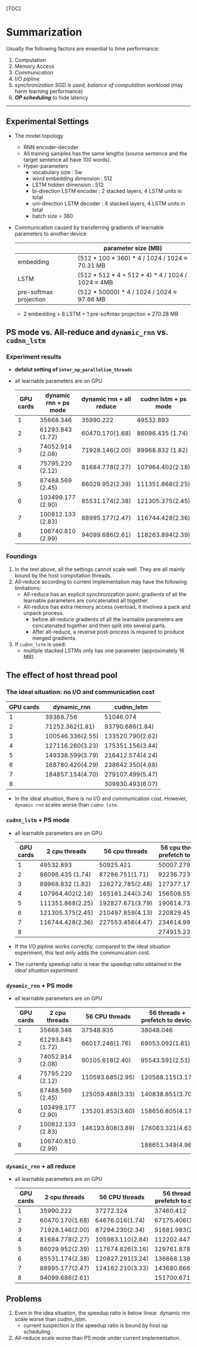 [TOC]

# Summarization

Usually the following factors are ensential to time performance:

1. Computation
2. Memory Access
3. *Communication*
4. *I/O pipline*
5. *synchronization SGD is used, balance of computation workload* (may harm learning performance)
6. _**OP scheduling**_ to hide latency

---

## Experimental Settings

* The model topology
  * RNN encoder-decoder
  * All training samples has the same lengths (source sentence and the target sentence all have 100 words).
  * Hyper-parameters
    * vocabulary size : 5w
    * word embedding dimension : 512
    * LSTM hidden dimension : 512
    * bi-direction LSTM encoder : 2 stacked layers, 4 LSTM units in total
    * uni-direction LSTM decoder : 4 stacked layers, 4 LSTM units in total
    * batch size = 360

* Communication caused by transferring gradients of learnable parameters to another device

  ||parameter size (MB)|
  |--|--|
  |embedding| (512 * 100 * 360) * 4 / 1024 / 1024 $\approx$ 70.31 MB|
  |LSTM| (512 * 512 * 4 + 512 * 4) * 4 / 1024 / 1024 $\approx$ 4MB|
  |pre-softmax projection| (512 * 50000) * 4 / 1024 / 1024 $\approx$ 97.66 MB|

  * 2 embedding + 8 LSTM + 1 pre-softmax projection $\approx$ 270.28 MB

## PS mode vs. All-reduce and `dynamic_rnn` vs. `cudnn_lstm`

### Experiment results

* **defalut setting of `inter_op_parallelism_threads`**
* all learnable parameters are on GPU

    |GPU cards|dynamic rnn + ps mode|dynamic rnn + all reduce|cudnn lstm + ps mode|
    |--|--|--|--|
    |1|35668.346|35990.222|49532.893|
    |2|61293.843 (1.72)|60470.170(1.68)|86096.435 (1.74)|
    |3|74052.914 (2.08)|71928.146(2.00)|89968.832 (1.82)|
    |4|75795.220 (2.12)|81684.778(2.27)|107964.402(2.18)|
    |5|87488.569 (2.45)|86029.952(2.39)|111351.868(2.25)|
    |6|103499.177 (2.90)|85531.174(2.38)|121305.375(2.45)|
    |7|100812.133 (2.83)|88995.177(2.47)|116744.428(2.36)|
    |8|106740.810 (2.99)|94099.686(2.61)|118263.894(2.39)|

### Foundings

1. In the test above, all the settings cannot scale well. They are all mainly bound by the host computation threads.
2. All-reduce according to current implementation may have the following limitations:
    * All-reduce has an explicit synchronization point: gradients of all the learnable parameters are concatenated all together.
    * All-reduce has extra memory access overload, it involves a pack and unpack process.
      * before all-reduce gradients of all the learnable parameters are concatenated together and then split into several parts.
      * After all-reduce, a reverse post-process is required to produce merged gradients.
3. If `cudnn_lstm` is used:
    * multiple stacked LSTMs only has one parameter (approximately 16 MB).

## The effect of host thread pool

### The ideal situation: no I/O and communication cost

|GPU cards|dynamic_rnn|cudnn_lstm|
|--|--|--|
|1|39368.756|51046.074|
|2|71252.362(1.81)|93790.686(1.84)|
|3|100546.336(2.55)|133520.790(2.62)|
|4|127116.260(3.23)|175351.156(3.44)|
|5|149338.599(3.79)|216412.574(4.24)|
|6|168780.420(4.29)|238642.350(4.68)|
|7|184857.154(4.70)|279107.499(5.47)|
|8||309930.493(6.07)|

* In the ideal situation, there is no I/O and communication cost. However, `dynamic rnn` scales worse than `cudnn lstm`.

### `cudnn_lstm` + PS mode

* all learnable parameters are on GPU

    |GPU cards|2 cpu threads|56 cpu threads|56 cpu threads + prefetch to device|
    |--|--|--|--|
    |1|49532.893|50925.421|50007.279|
    |2|86096.435 (1.74)|87286.751(1.71)|92236.723(1.84)|
    |3|89968.832 (1.82)|126272.785(2.48)|127377.172(2.55)|
    |4|107964.402(2.18)|165161.244(3.24)|156508.555(3.13)|
    |5|111351.868(2.25)|192827.671(3.79)|190614.737(3.81)|
    |6|121305.375(2.45)|210497.859(4.13)|220829.452(4.42)|
    |7|116744.428(2.36)|227553.456(4.47)|234614.995(4.69)|
    |8|||274915.239(5.50)|

* If the I/O pipline works correctly, compared to the ideal situation experiment, this test only adds the communication cost.
* The currently speedup ratio is near the speedup ratio obtained in the *ideal situation experiment*.

### `dynamic_rnn` + PS mode

* all learnable parameters are on GPU

    |GPU cards|2 cpu threads|56 CPU threads|56 threads + prefetch to device|
    |--|--|--|--|
    |1|35668.346|37548.935|38048.046|
    |2|61293.843 (1.72)|66017.246(1.76)|69053.092(1.81)|
    |3|74052.914 (2.08)|90105.618(2.40)|95543.591(2.51)|
    |4|75795.220 (2.12)|110593.685(2.95)|120588.115(3.17)|
    |5|87488.569 (2.45)|125059.488(3.33)|140838.851(3.70)|
    |6|103499.177 (2.90)|135201.853(3.60)|158656.805(4.17)|
    |7|100812.133 (2.83)|146193.808(3.89)|176083.321(4.63)|
    |8|106740.810 (2.99)||188651.349(4.96)|

### `dynamic_rnn` + all reduce

* all learnable parameters are on GPU

    |GPU cards|2 cpu threads|56 CPU threads|56 threads + prefetch to device|
    |--|--|--|--|
    |1|35990.222|37272.324|37460.412|
    |2|60470.170(1.68)|64676.016(1.74)|67175.406(1.79)|
    |3|71928.146(2.00)|87294.230(2.34)|91681.983(2.45)|
    |4|81684.778(2.27)|105983.110(2.84)|112202.447(3.00)|
    |5|86029.952(2.39)|117674.826(3.16)|129761.878(3.46)|
    |6|85531.174(2.38)|120827.291(3.24)|136668.138(3.65)|
    |7|88995.177(2.47)|124162.210(3.33)|143680.666(3.84)|
    |8|94099.686(2.61)||151700.671(4.05)|

## Problems

1. Even in the idea situation, the speedup ratio is below linear. dynamic rnn scale worse than cudnn_lstm.
    * current suspection is the speedup ratio is bound by host op scheduling.
1. All-reduce scale worse than PS mode under current implementation.
